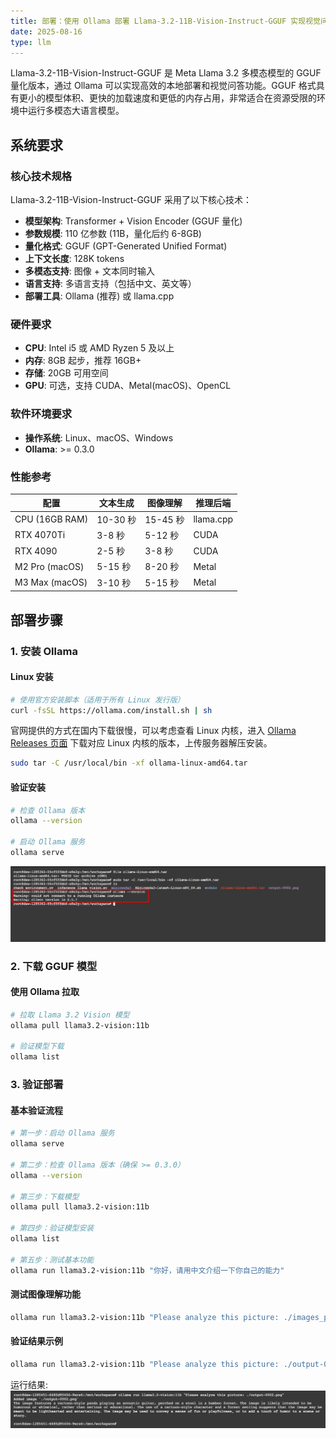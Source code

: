 ```yaml
---
title: 部署：使用 Ollama 部署 Llama-3.2-11B-Vision-Instruct-GGUF 实现视觉问答
date: 2025-08-16
type: llm
---
```


Llama-3.2-11B-Vision-Instruct-GGUF 是 Meta Llama 3.2 多模态模型的 GGUF 量化版本，通过 Ollama 可以实现高效的本地部署和视觉问答功能。GGUF 格式具有更小的模型体积、更快的加载速度和更低的内存占用，非常适合在资源受限的环境中运行多模态大语言模型。

## 系统要求

### 核心技术规格

Llama-3.2-11B-Vision-Instruct-GGUF 采用了以下核心技术：

- **模型架构**: Transformer + Vision Encoder (GGUF 量化)
- **参数规模**: 110 亿参数 (11B，量化后约 6-8GB)
- **量化格式**: GGUF (GPT-Generated Unified Format)
- **上下文长度**: 128K tokens
- **多模态支持**: 图像 + 文本同时输入
- **语言支持**: 多语言支持（包括中文、英文等）
- **部署工具**: Ollama (推荐) 或 llama.cpp

### 硬件要求

- **CPU**: Intel i5 或 AMD Ryzen 5 及以上
- **内存**: 8GB 起步，推荐 16GB+
- **存储**: 20GB 可用空间
- **GPU**: 可选，支持 CUDA、Metal(macOS)、OpenCL

### 软件环境要求

- **操作系统**: Linux、macOS、Windows
- **Ollama**: >= 0.3.0

### 性能参考

| 配置           | 文本生成 | 图像理解 | 推理后端  |
| -------------- | -------- | -------- | --------- |
| CPU (16GB RAM) | 10-30 秒 | 15-45 秒 | llama.cpp |
| RTX 4070Ti     | 3-8 秒   | 5-12 秒  | CUDA      |
| RTX 4090       | 2-5 秒   | 3-8 秒   | CUDA      |
| M2 Pro (macOS) | 5-15 秒  | 8-20 秒  | Metal     |
| M3 Max (macOS) | 3-10 秒  | 5-15 秒  | Metal     |

## 部署步骤

### 1. 安装 Ollama

#### Linux 安装

```bash
# 使用官方安装脚本（适用于所有 Linux 发行版）
curl -fsSL https://ollama.com/install.sh | sh
```

官网提供的方式在国内下载很慢，可以考虑查看 Linux 内核，进入 [Ollama Releases 页面](https://github.com/ollama/ollama/releases) 下载对应 Linux 内核的版本，上传服务器解压安装。

```bash
sudo tar -C /usr/local/bin -xf ollama-linux-amd64.tar
```

#### 验证安装

```bash
# 检查 Ollama 版本
ollama --version

# 启动 Ollama 服务
ollama serve
```

![安装](/images/notes/llm/Deploy-Llama-3.2-11B-Vision-Instruct-GGUF/env_success.png)

### 2. 下载 GGUF 模型

#### 使用 Ollama 拉取

```bash
# 拉取 Llama 3.2 Vision 模型
ollama pull llama3.2-vision:11b

# 验证模型下载
ollama list
```

### 3. 验证部署

#### 基本验证流程

```bash
# 第一步：启动 Ollama 服务
ollama serve

# 第二步：检查 Ollama 版本（确保 >= 0.3.0）
ollama --version

# 第三步：下载模型
ollama pull llama3.2-vision:11b

# 第四步：验证模型安装
ollama list

# 第五步：测试基本功能
ollama run llama3.2-vision:11b "你好，请用中文介绍一下你自己的能力"
```

#### 测试图像理解功能

```bash
ollama run llama3.2-vision:11b "Please analyze this picture: ./images_path"
```

#### 验证结果示例

```bash
ollama run llama3.2-vision:11b "Please analyze this picture: ./output-0002.png" # 输入命令
```

运行结果:
![运行结果](/images/notes/llm/Deploy-Llama-3.2-11B-Vision-Instruct-GGUF/out_success.png)
